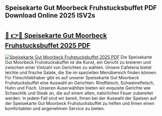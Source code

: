 ## Speisekarte Gut Moorbeck Fruhstucksbuffet PDF Download Online 2025 ISV2s

# <h2><a href="http://gceghv.nevu.top/?p=Speisekarte+Gut+Moorbeck+Fruhstucksbuffet">🔗 👉🔴 Speisekarte Gut Moorbeck Fruhstucksbuffet 2025 PDF</a></h2>

[![Speisekarte Gut Moorbeck Fruhstucksbuffet 2025 PDF](https://i.imgur.com/dBaPXMq.png)](http://gceghv.nevu.top/?p=Speisekarte+Gut+Moorbeck+Fruhstucksbuffet)
Die Speisekarte Gut Moorbeck Fruhstucksbuffet ist die Kunst, ein Gericht zu kreieren und zwischen einer Vielzahl von Gerichten zu wählen. Unsere Cafeteria bietet leichte und frische Salate, die Sie im speziellen Menübereich finden können. Für Fleischliebhaber gibt es auf unserer Speisekarte Gut Moorbeck Fruhstucksbuffet eine Auswahl an Gerichten: Rindfleisch, Schweinefleisch, Huhn und Fisch. Unseren Auserwählten bieten wir exquisite Gerichte wie Schaschlik und Steak an, die auf einem alten, natürlichen Feuer zubereitet werden. In jedem Fall sind wir bereit, Ihnen bei der Auswahl der Speisen auf der Speisekarte Gut Moorbeck Fruhstucksbuffet zu helfen und Ihnen einen komfortablen und angenehmen Service zu bieten.
